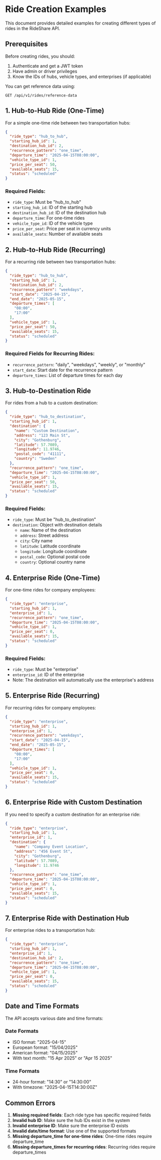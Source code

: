 # Ride Creation Examples

This document provides detailed examples for creating different types of rides in the RideShare API.

## Prerequisites

Before creating rides, you should:

1. Authenticate and get a JWT token
2. Have admin or driver privileges
3. Know the IDs of hubs, vehicle types, and enterprises (if applicable)

You can get reference data using:
```
GET /api/v1/rides/reference-data
```

## 1. Hub-to-Hub Ride (One-Time)

For a simple one-time ride between two transportation hubs:

```json
{
  "ride_type": "hub_to_hub",
  "starting_hub_id": 1,
  "destination_hub_id": 2,
  "recurrence_pattern": "one_time",
  "departure_time": "2025-04-15T08:00:00",
  "vehicle_type_id": 1,
  "price_per_seat": 50,
  "available_seats": 15,
  "status": "scheduled"
}
```

### Required Fields:
- `ride_type`: Must be "hub_to_hub"
- `starting_hub_id`: ID of the starting hub
- `destination_hub_id`: ID of the destination hub
- `departure_time`: For one-time rides
- `vehicle_type_id`: ID of the vehicle type
- `price_per_seat`: Price per seat in currency units
- `available_seats`: Number of available seats

## 2. Hub-to-Hub Ride (Recurring)

For a recurring ride between two transportation hubs:

```json
{
  "ride_type": "hub_to_hub",
  "starting_hub_id": 1,
  "destination_hub_id": 2,
  "recurrence_pattern": "weekdays",
  "start_date": "2025-04-15",
  "end_date": "2025-05-15",
  "departure_times": [
    "08:00",
    "17:00"
  ],
  "vehicle_type_id": 1,
  "price_per_seat": 50,
  "available_seats": 15,
  "status": "scheduled"
}
```

### Required Fields for Recurring Rides:
- `recurrence_pattern`: "daily", "weekdays", "weekly", or "monthly"
- `start_date`: Start date for the recurrence pattern
- `departure_times`: List of departure times for each day

## 3. Hub-to-Destination Ride

For rides from a hub to a custom destination:

```json
{
  "ride_type": "hub_to_destination",
  "starting_hub_id": 1,
  "destination": {
    "name": "Custom Destination",
    "address": "123 Main St",
    "city": "Gothenburg",
    "latitude": 57.7089,
    "longitude": 11.9746,
    "postal_code": "41111",
    "country": "Sweden"
  },
  "recurrence_pattern": "one_time",
  "departure_time": "2025-04-15T08:00:00",
  "vehicle_type_id": 1,
  "price_per_seat": 50,
  "available_seats": 15,
  "status": "scheduled"
}
```

### Required Fields:
- `ride_type`: Must be "hub_to_destination"
- `destination`: Object with destination details
  - `name`: Name of the destination
  - `address`: Street address
  - `city`: City name
  - `latitude`: Latitude coordinate
  - `longitude`: Longitude coordinate
  - `postal_code`: Optional postal code
  - `country`: Optional country name

## 4. Enterprise Ride (One-Time)

For one-time rides for company employees:

```json
{
  "ride_type": "enterprise",
  "starting_hub_id": 1,
  "enterprise_id": 1,
  "recurrence_pattern": "one_time",
  "departure_time": "2025-04-15T08:00:00",
  "vehicle_type_id": 1,
  "price_per_seat": 0,
  "available_seats": 15,
  "status": "scheduled"
}
```

### Required Fields:
- `ride_type`: Must be "enterprise"
- `enterprise_id`: ID of the enterprise
- Note: The destination will automatically use the enterprise's address

## 5. Enterprise Ride (Recurring)

For recurring rides for company employees:

```json
{
  "ride_type": "enterprise",
  "starting_hub_id": 1,
  "enterprise_id": 1,
  "recurrence_pattern": "weekdays",
  "start_date": "2025-04-15",
  "end_date": "2025-05-15",
  "departure_times": [
    "08:00",
    "17:00"
  ],
  "vehicle_type_id": 1,
  "price_per_seat": 0,
  "available_seats": 15,
  "status": "scheduled"
}
```

## 6. Enterprise Ride with Custom Destination

If you need to specify a custom destination for an enterprise ride:

```json
{
  "ride_type": "enterprise",
  "starting_hub_id": 1,
  "enterprise_id": 1,
  "destination": {
    "name": "Company Event Location",
    "address": "456 Event St",
    "city": "Gothenburg",
    "latitude": 57.7089,
    "longitude": 11.9746
  },
  "recurrence_pattern": "one_time",
  "departure_time": "2025-04-15T08:00:00",
  "vehicle_type_id": 1,
  "price_per_seat": 0,
  "available_seats": 15,
  "status": "scheduled"
}
```

## 7. Enterprise Ride with Destination Hub

For enterprise rides to a transportation hub:

```json
{
  "ride_type": "enterprise",
  "starting_hub_id": 1,
  "enterprise_id": 1,
  "destination_hub_id": 2,
  "recurrence_pattern": "one_time",
  "departure_time": "2025-04-15T08:00:00",
  "vehicle_type_id": 1,
  "price_per_seat": 0,
  "available_seats": 15,
  "status": "scheduled"
}
```

## Date and Time Formats

The API accepts various date and time formats:

### Date Formats
- ISO format: "2025-04-15"
- European format: "15/04/2025"
- American format: "04/15/2025"
- With text month: "15 Apr 2025" or "Apr 15 2025"

### Time Formats
- 24-hour format: "14:30" or "14:30:00"
- With timezone: "2025-04-15T14:30:00Z"

## Common Errors

1. **Missing required fields**: Each ride type has specific required fields
2. **Invalid hub ID**: Make sure the hub IDs exist in the system
3. **Invalid enterprise ID**: Make sure the enterprise ID exists
4. **Invalid date/time format**: Use one of the supported formats
5. **Missing departure_time for one-time rides**: One-time rides require departure_time
6. **Missing departure_times for recurring rides**: Recurring rides require departure_times
